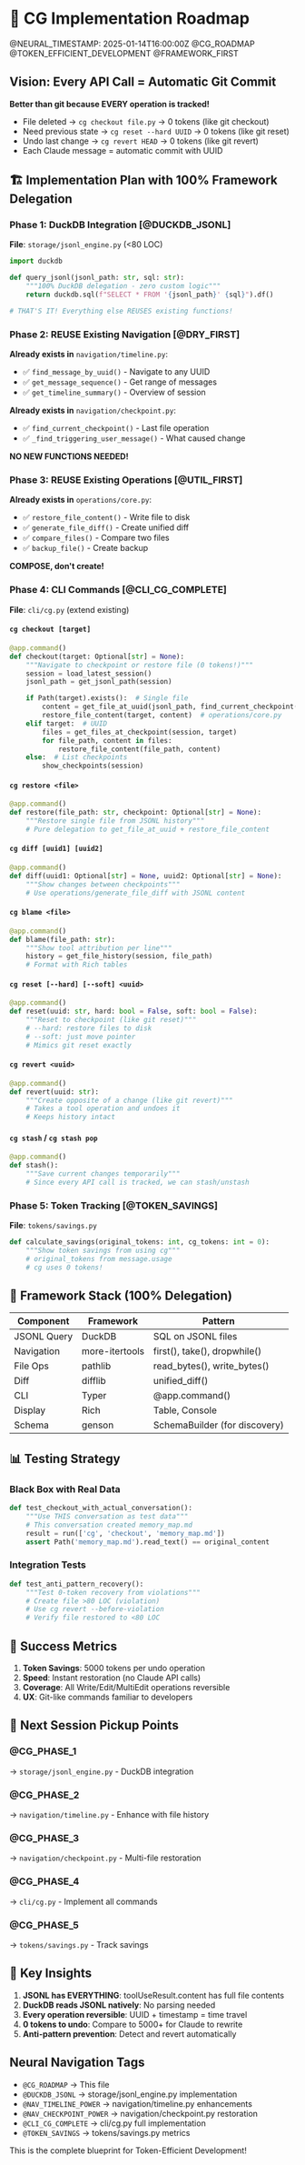 # 🎯 CG Implementation Roadmap
@NEURAL_TIMESTAMP: 2025-01-14T16:00:00Z
@CG_ROADMAP @TOKEN_EFFICIENT_DEVELOPMENT @FRAMEWORK_FIRST

## Vision: Every API Call = Automatic Git Commit
**Better than git because EVERY operation is tracked!**
- File deleted → `cg checkout file.py` → 0 tokens (like git checkout)
- Need previous state → `cg reset --hard UUID` → 0 tokens (like git reset)
- Undo last change → `cg revert HEAD` → 0 tokens (like git revert)
- Each Claude message = automatic commit with UUID

## 🏗️ Implementation Plan with 100% Framework Delegation

### Phase 1: DuckDB Integration [@DUCKDB_JSONL]
**File**: `storage/jsonl_engine.py` (<80 LOC)
```python
import duckdb

def query_jsonl(jsonl_path: str, sql: str):
    """100% DuckDB delegation - zero custom logic"""
    return duckdb.sql(f"SELECT * FROM '{jsonl_path}' {sql}").df()

# THAT'S IT! Everything else REUSES existing functions!
```

### Phase 2: REUSE Existing Navigation [@DRY_FIRST]
**Already exists in** `navigation/timeline.py`:
- ✅ `find_message_by_uuid()` - Navigate to any UUID
- ✅ `get_message_sequence()` - Get range of messages
- ✅ `get_timeline_summary()` - Overview of session

**Already exists in** `navigation/checkpoint.py`:
- ✅ `find_current_checkpoint()` - Last file operation
- ✅ `_find_triggering_user_message()` - What caused change

**NO NEW FUNCTIONS NEEDED!**

### Phase 3: REUSE Existing Operations [@UTIL_FIRST]
**Already exists in** `operations/core.py`:
- ✅ `restore_file_content()` - Write file to disk
- ✅ `generate_file_diff()` - Create unified diff
- ✅ `compare_files()` - Compare two files
- ✅ `backup_file()` - Create backup

**COMPOSE, don't create!**

### Phase 4: CLI Commands [@CLI_CG_COMPLETE]
**File**: `cli/cg.py` (extend existing)

#### `cg checkout [target]`
```python
@app.command()
def checkout(target: Optional[str] = None):
    """Navigate to checkpoint or restore file (0 tokens!)"""
    session = load_latest_session()
    jsonl_path = get_jsonl_path(session)

    if Path(target).exists():  # Single file
        content = get_file_at_uuid(jsonl_path, find_current_checkpoint(), target)
        restore_file_content(target, content)  # operations/core.py
    elif target:  # UUID
        files = get_files_at_checkpoint(session, target)
        for file_path, content in files:
            restore_file_content(file_path, content)
    else:  # List checkpoints
        show_checkpoints(session)
```

#### `cg restore <file>`
```python
@app.command()
def restore(file_path: str, checkpoint: Optional[str] = None):
    """Restore single file from JSONL history"""
    # Pure delegation to get_file_at_uuid + restore_file_content
```

#### `cg diff [uuid1] [uuid2]`
```python
@app.command()
def diff(uuid1: Optional[str] = None, uuid2: Optional[str] = None):
    """Show changes between checkpoints"""
    # Use operations/generate_file_diff with JSONL content
```

#### `cg blame <file>`
```python
@app.command()
def blame(file_path: str):
    """Show tool attribution per line"""
    history = get_file_history(session, file_path)
    # Format with Rich tables
```

#### `cg reset [--hard] [--soft] <uuid>`
```python
@app.command()
def reset(uuid: str, hard: bool = False, soft: bool = False):
    """Reset to checkpoint (like git reset)"""
    # --hard: restore files to disk
    # --soft: just move pointer
    # Mimics git reset exactly
```

#### `cg revert <uuid>`
```python
@app.command()
def revert(uuid: str):
    """Create opposite of a change (like git revert)"""
    # Takes a tool operation and undoes it
    # Keeps history intact
```

#### `cg stash` / `cg stash pop`
```python
@app.command()
def stash():
    """Save current changes temporarily"""
    # Since every API call is tracked, we can stash/unstash
```

### Phase 5: Token Tracking [@TOKEN_SAVINGS]
**File**: `tokens/savings.py`
```python
def calculate_savings(original_tokens: int, cg_tokens: int = 0):
    """Show token savings from using cg"""
    # original_tokens from message.usage
    # cg uses 0 tokens!
```

## 🔧 Framework Stack (100% Delegation)

| Component | Framework | Pattern |
|-----------|-----------|---------|
| JSONL Query | DuckDB | SQL on JSONL files |
| Navigation | more-itertools | first(), take(), dropwhile() |
| File Ops | pathlib | read_bytes(), write_bytes() |
| Diff | difflib | unified_diff() |
| CLI | Typer | @app.command() |
| Display | Rich | Table, Console |
| Schema | genson | SchemaBuilder (for discovery) |

## 📊 Testing Strategy

### Black Box with Real Data
```python
def test_checkout_with_actual_conversation():
    """Use THIS conversation as test data"""
    # This conversation created memory_map.md
    result = run(['cg', 'checkout', 'memory_map.md'])
    assert Path('memory_map.md').read_text() == original_content
```

### Integration Tests
```python
def test_anti_pattern_recovery():
    """Test 0-token recovery from violations"""
    # Create file >80 LOC (violation)
    # Use cg revert --before-violation
    # Verify file restored to <80 LOC
```

## 🎯 Success Metrics

1. **Token Savings**: 5000 tokens per undo operation
2. **Speed**: Instant restoration (no Claude API calls)
3. **Coverage**: All Write/Edit/MultiEdit operations reversible
4. **UX**: Git-like commands familiar to developers

## 🚀 Next Session Pickup Points

### @CG_PHASE_1
→ `storage/jsonl_engine.py` - DuckDB integration

### @CG_PHASE_2
→ `navigation/timeline.py` - Enhance with file history

### @CG_PHASE_3
→ `navigation/checkpoint.py` - Multi-file restoration

### @CG_PHASE_4
→ `cli/cg.py` - Implement all commands

### @CG_PHASE_5
→ `tokens/savings.py` - Track savings

## 🔑 Key Insights

1. **JSONL has EVERYTHING**: toolUseResult.content has full file contents
2. **DuckDB reads JSONL natively**: No parsing needed
3. **Every operation reversible**: UUID + timestamp = time travel
4. **0 tokens to undo**: Compare to 5000+ for Claude to rewrite
5. **Anti-pattern prevention**: Detect and revert automatically

## Neural Navigation Tags

- `@CG_ROADMAP` → This file
- `@DUCKDB_JSONL` → storage/jsonl_engine.py implementation
- `@NAV_TIMELINE_POWER` → navigation/timeline.py enhancements
- `@NAV_CHECKPOINT_POWER` → navigation/checkpoint.py restoration
- `@CLI_CG_COMPLETE` → cli/cg.py full implementation
- `@TOKEN_SAVINGS` → tokens/savings.py metrics

This is the complete blueprint for Token-Efficient Development!